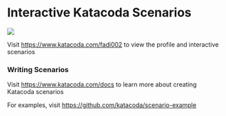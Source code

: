 # Interactive Katacoda Scenarios

[![](http://shields.katacoda.com/katacoda/fadi002/count.svg)](https://www.katacoda.com/fadi002 "Get your profile on Katacoda.com")

Visit https://www.katacoda.com/fadi002 to view the profile and interactive scenarios

### Writing Scenarios
Visit https://www.katacoda.com/docs to learn more about creating Katacoda scenarios

For examples, visit https://github.com/katacoda/scenario-example
